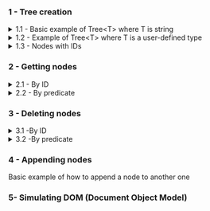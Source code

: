 
### 1 - Tree creation
<details>
  <summary>1.1 - Basic example of Tree&lt;T> where T is string </summary>
  <br>
  <img src="src/SyntaxChecked.FluentSimpleTree.Examples/SyntaxChecked.FluentSimpleTree.Examples/TreeCreation/basictree1.svg">

  <p></p>

  Code:
  ```csharp
      var myTree = new Tree<string>("a");
      var root = myTree.RootNode; //a

      root
        .AddChildren(new[] { "b", "c", "d", "g" })[1] //c
          .AddChildren(new[] { "e", "f" })[0] //e
            .AddChildren(new[] { "h", "i" })[0] //h
            .Parent //e
          .NextSibling //f
            .AddChildren(new[] { "j" })[0] //j
              .AddChildren(new[] { "r", "s", "t" })[2] //t
                .AddChildren(new[] { "z", "k" });
  ```
  Output:

  ![](src/SyntaxChecked.FluentSimpleTree.Examples/SyntaxChecked.FluentSimpleTree.Examples/TreeCreation/output1.png)

  [Full code here](src/SyntaxChecked.FluentSimpleTree.Examples/SyntaxChecked.FluentSimpleTree.Examples/TreeCreation/Example1.cs).
  <hr>
</details>

<details>
  <summary>1.2 - Example of Tree&lt;T> where T is a user-defined type</summary>
  <br>
  <img src="https://upload.wikimedia.org/wikipedia/commons/thumb/8/8e/Family_tree.svg/1024px-Family_tree.svg.png" width="60%" style="background-color:white;">

  <p></p>

  Code:
  ```csharp
      var p1 = new Person("Lucas") { Age = 80 };
      var p2 = new Person("Mary") { Age = 60 };
      var p3 = new Person("Jason") { Age = 58 };
      var p4 = new Person("Peter") { Age = 55 };
      var p5 = new Person("Fred") { Age = 35 };
      var p6 = new Person("Jane") { Age = 32 };
      var p7 = new Person("Sean") { Age = 29 };
      var p8 = new Person("Jessica") { Age = 31 };
      var p9 = new Person("Hannah") { Age = 33 };
      var p10 = new Person("Joseph") { Age = 12 };
      var p11 = new Person("John") { Age = 8 };
      var p12 = new Person("Laura") { Age = 3 };

    var myTree = new Tree<Person>(p1);
    var root = myTree.RootNode; //Lucas

    root
      .AddChildren(new Person[] { p2, p3, p4 })[0] //Mary
        .AddChildren(new Person[] { p5, p6 })[0] //Fred
        .Parent //Mary
      .NextSibling //Jason
        .AddChildren(new Person[] { p7, p8, p9 })[1] //Jessica
          .AddChildren(new Person[] { p10, p11, p12 });
  ```
  Output:

  ![](src/SyntaxChecked.FluentSimpleTree.Examples/SyntaxChecked.FluentSimpleTree.Examples/TreeCreation/output2.png)

  [Full code here](src/SyntaxChecked.FluentSimpleTree.Examples/SyntaxChecked.FluentSimpleTree.Examples/TreeCreation/Example2.cs).
  <hr>
</details>

<details>
  <summary>1.3 - Nodes with IDs</summary>
  <br>
  <img src="src/SyntaxChecked.FluentSimpleTree.Examples/SyntaxChecked.FluentSimpleTree.Examples/TreeCreation/tree_ids.svg" width="75%">

  <p></p>

  Code:
  ```csharp
      var myTree = new Tree<string>();
      var root = myTree.RootNode;

      root
        .AddChildren(new[] { ("CEO", "John Smith") })[0] //CEO
          .AddChildren(new[] { ("VP_Marketing", "Susan Jones"),
                              ("VP_Sales", "Rachel Parker"),
                              ("VP_Production", "Tom Allen") })[0] //VP Marketing
            .AddChildren(new[] { ("Manager1", "Alice Johnson") })[0] //Manager1
            .Parent //VP Marketing
          .NextSibling //VP Sales
            .AddChildren(new[] { ("Manager2", "Michael Gross") })[0] //Manager2
            .Parent //VP Sales
          .NextSibling //VP Production
            .AddChildren(new[] { ("Manager3", "Kathy Roberts") }); //Manager3
  ```
  Output:

  ![](src/SyntaxChecked.FluentSimpleTree.Examples/SyntaxChecked.FluentSimpleTree.Examples/TreeCreation/output3.png)

  [Full code here](src/SyntaxChecked.FluentSimpleTree.Examples/SyntaxChecked.FluentSimpleTree.Examples/TreeCreation/Example3.cs).
  <hr>
</details>

### 2 - Getting nodes
<details>
  <summary>2.1 - By ID</summary>
  <br>
  <img src="src/SyntaxChecked.FluentSimpleTree.Examples/SyntaxChecked.FluentSimpleTree.Examples/NodeSearching/node_searching.svg" width="75%">

  <p></p>

  Code:
  ```csharp
      var myTree = new Tree<string>();
      var root = myTree.RootNode;

      root
        .AddChildren(new[] { ("CEO", "John Smith") })[0] //CEO
          .AddChildren(new[] { ("VP_Marketing", "Susan Jones"),
                                ("VP_Sales", "Rachel Parker"),
                                ("VP_Production", "Tom Allen") })[0] //VP Marketing
            .AddChildren(new[] { ("Manager1", "Alice Johnson") })[0] //Manager1
            .Parent //VP Marketing
          .NextSibling //VP Sales
            .AddChildren(new[] { ("Manager2", "Michael Gross") })[0] //Manager2
            .Parent //VP Sales
          .NextSibling //VP Production
            .AddChildren(new[] { ("Manager3", "Kathy Roberts") }); //Manager3

      //You can search the whole tree
      var vp_sales = myTree.GetNodeById("VP_Sales");

      //Or from a specific node
      var manager3 = root.GetDescendant("Manager3");
  ```
  Output:

  ![](src/SyntaxChecked.FluentSimpleTree.Examples/SyntaxChecked.FluentSimpleTree.Examples/NodeSearching/output1.png)

  [Full code here](src/SyntaxChecked.FluentSimpleTree.Examples/SyntaxChecked.FluentSimpleTree.Examples/NodeSearching/Example4.cs).
  <hr>
</details>

<details>
  <summary>2.2 - By predicate</summary>
  <details>
  <summary>2.2.1 - Tree&lt;T> where T is a value type</summary>
  <br>
  <img src="src/SyntaxChecked.FluentSimpleTree.Examples/SyntaxChecked.FluentSimpleTree.Examples/NodeSearching/node_searching_2.svg" width="40%">

  <p></p>

  Code:
  ```csharp
        var myTree = new Tree<int>(34);
        var root = myTree.RootNode;

        root
          .AddChildren(new[] { 21, 13 })[0] //21
            .AddChildren(new[] { 13, 8 })[0] //13
              .AddChildren(new[] { 8, 5 })[0] //8
                .AddChildren(new[] { 5, 3 })[0] //5
                  .AddChildren(new[] { 3, 2 })[0] //3
                    .AddChildren(new[] { 2, 1 })[0] //2
                      .AddChildren(new[] { 1, 1 });

        var oddElements = myTree
                            .GetNodes(data => data % 2 != 0)
                            .Select(node => node.Data);

        var EvenElements = myTree
                            .GetNodes(data => data % 2 == 0)
                            .Select(node => node.Data);
  ```
  Output:

  ![](src/SyntaxChecked.FluentSimpleTree.Examples/SyntaxChecked.FluentSimpleTree.Examples/NodeSearching/output2.png)

  [Full code here](src/SyntaxChecked.FluentSimpleTree.Examples/SyntaxChecked.FluentSimpleTree.Examples/NodeSearching/Example5.cs).
  <hr>
  </details>

  <details>
  <summary>2.2.2 - Tree&lt;string></summary>
  <br>
  <img src="src/SyntaxChecked.FluentSimpleTree.Examples/SyntaxChecked.FluentSimpleTree.Examples/NodeSearching/node_searching_3.svg" width="100%"/>

  <p></p>

  Code:
  ```csharp
        var myTree = new Tree<string>("college");

        var math = myTree.RootNode
                            .AddChildren(new[] { "areas" })[0]
                              .AddChildren(new[] { "Mathematics", "Physics", "Chemistry" })[0]; //Mathematics

        math
          .AddChildren(new[] { "professors", "students" })[0] //professors
            .AddChildren(new[] { "Andrew Dykstra", "James Burton" })[0] //Andrew Dykstra
            .Parent //professors
          .NextSibling //students
            .AddChildren(new[] { "Paul", "Jean" });

        var physics = myTree.RootNode.GetDescendants(item => item == "Physics")[0];

        physics
          .AddChildren(new[] { "professors", "students" })[0] //professors
            .AddChildren(new[] { "Megan M. Smith", "Adam Lark" })[0] //Megan M. Smith
            .Parent //professors
          .NextSibling //students
            .AddChildren(new[] { "James", "Richard" });

        var chemistry = myTree.RootNode.GetDescendants(item => item == "Chemistry")[0];

        chemistry
          .AddChildren(new[] { "professors", "students" })[0] //professors
            .AddChildren(new[] { "Max Majireck", "Michael Welsh" })[0] //
            .Parent //professors
          .NextSibling //students
            .AddChildren(new[] { "Robert", "Monica" });

        var professorsBranches = myTree.RootNode.GetDescendants(item => item == "professors");

        var namesWithPrefixM = professorsBranches
                                .SelectMany(item => item
                                                    .GetChildren(professorName => professorName
                                                                                    .StartsWith("M")));

        var areasBranches = myTree.RootNode.GetDescendants(item => item == "areas");

        var namesWithPrefixJ = areasBranches
                                .SelectMany(item => item
                                                    .GetDescendants(item => item.StartsWith("J")));
  ```
  Output:

  ![](src/SyntaxChecked.FluentSimpleTree.Examples/SyntaxChecked.FluentSimpleTree.Examples/NodeSearching/output3.png)

  [Full code here](src/SyntaxChecked.FluentSimpleTree.Examples/SyntaxChecked.FluentSimpleTree.Examples/NodeSearching/Example6.cs).
  <hr>
  </details>

  <details>
  <summary>2.2.3 - Tree&lt;T> where T is a reference type</summary>
  <br>
  <img src="src/SyntaxChecked.FluentSimpleTree.Examples/SyntaxChecked.FluentSimpleTree.Examples/NodeSearching/node_searching_4.svg" width="85%">

  <p></p>

  Code:
  ````csharp
      var homeDir = DirTree.RootNode.GetChildren(item => item.Name == "home")[0];

      homeDir
        .AddChildren(new[] { myDirectory })[0]
          .AddChildren(new[] { pdfDocument });

      var sysDirs = DirTree.GetNodes(item => item.Name != "/" &&
                                      item.Type == StorageUnitType.Directory &&
                                      item.Flags == "s");

      var shBinaries = DirTree.GetNodes(item => item.Name.EndsWith("sh") &&
                                        item.Type == StorageUnitType.File &&
                                        item.Flags == "x");

      var utilBinaries = DirTree.GetNodes(item => item.Type == StorageUnitType.File &&
                                          item.Flags == "x" &&
                                          (item.Name == "cat" || item.Name == "cron"));

      var configRulesFiles = DirTree.GetNodes(item => item.Type == StorageUnitType.File &&
                                          item.Flags == "d" &&
                                          item.Extension?.Contains("rules") == true);

      var userDirs = DirTree.GetNodes(item => item.Type == StorageUnitType.Directory &&
                                          item.Flags == "u");

      var userDocAlgebra = DirTree.GetNodes(item => item.Type == StorageUnitType.File &&
                                          item.Flags == "u" &&
                                          item.Extension?.Contains("pdf") == true &&
                                          item.Title?.Contains("Algebra") == true);
  ````
  Output:

  [output4.txt](src/SyntaxChecked.FluentSimpleTree.Examples/SyntaxChecked.FluentSimpleTree.Examples/NodeSearching/output4.txt)

  [Full code here](src/SyntaxChecked.FluentSimpleTree.Examples/SyntaxChecked.FluentSimpleTree.Examples/NodeSearching/Example7.cs).
  <hr>
  </details>
</details>

### 3 - Deleting nodes
<details>
  <summary>3.1 -By ID</summary>
  <br>
  <img src="src/SyntaxChecked.FluentSimpleTree.Examples/SyntaxChecked.FluentSimpleTree.Examples/NodeDeletion/node_deletion.svg" width="75%">

  <p></p>

  Code:
  ```csharp
      root
        .AddChildren(new[] { ("CEO", "John Smith") })[0] //CEO
          .AddChildren(new[] { ("VP_Marketing", "Susan Jones"),
                                ("VP_Sales", "Rachel Parker"),
                                ("VP_Production", "Tom Allen") })[0] //VP Marketing
            .AddChildren(new[] { ("Manager1", "Alice Johnson") })[0] //Manager1
            .Parent //VP Marketing
          .NextSibling //VP Sales
            .AddChildren(new[] { ("Manager2", "Michael Gross") })[0] //Manager2
            .Parent //VP Sales
          .NextSibling //VP Production
            .AddChildren(new[] { ("Manager3", "Kathy Roberts") }); //Manager3

      root.RemoveDescendant("VP_Sales");
      root.RemoveDescendant("Manager1");
  ```
  Output:

  [output1.txt](src/SyntaxChecked.FluentSimpleTree.Examples/SyntaxChecked.FluentSimpleTree.Examples/NodeDeletion/output1.txt)

  [Full code here](src/SyntaxChecked.FluentSimpleTree.Examples/SyntaxChecked.FluentSimpleTree.Examples/NodeDeletion/Example8.cs).
  <hr>
</details>

<details>
 <summary>3.2 -By predicate</summary>
 <hr>
</details>

### 4 - Appending nodes
Basic example of how to append a node to another one

### 5- Simulating DOM (Document Object Model)
